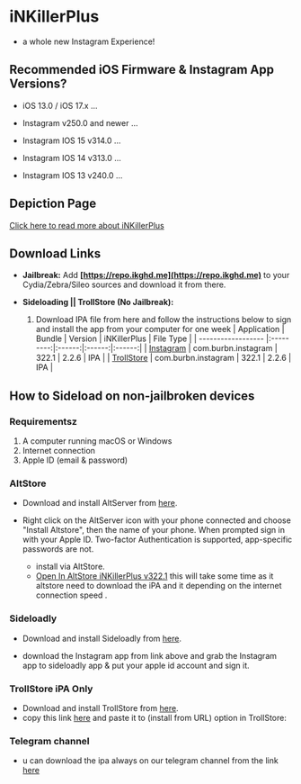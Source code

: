 # iNKillerPlus
* a whole new Instagram Experience!

## Recommended iOS Firmware & Instagram App Versions?
* iOS 13.0 / iOS 17.x ...
* Instagram v250.0 and newer ...

* Instagram IOS 15 v314.0 ...
* Instagram IOS 14 v313.0 ...
* Instagram IOS 13 v240.0 ...

## Depiction Page
[Click here to read more about iNKillerPlus](https://repo.ikghd.me/depictions/?p=me.ikghd.inkplus)

## Download Links

* **Jailbreak:** Add __[https://repo.ikghd.me](https://repo.ikghd.me)__ to your Cydia/Zebra/Sileo sources and download it from there.
* **Sideloading || TrollStore (No Jailbreak):**

    1. Download IPA file from here and follow the instructions below to sign and install the app from your computer for one week
        | Application | Bundle | Version | iNKillerPlus | File Type |
        | ------------------ |:---------:|:------:|:------:|:------:|
        | [Instagram](https://ikghd.site/ipa/Instagram_322.1_iNKillerPlus_2.2.6.ipa) | com.burbn.instagram | 322.1 | 2.2.6 | IPA |
        | [TrollStore](https://ikghd.site/ipa/Instagram_322.1_iNKillerPlus_2.2.6_TrollStore.ipa) | com.burbn.instagram | 322.1 | 2.2.6 | IPA |


## How to Sideload on non-jailbroken devices
### Requirementsz
1. A computer running macOS or Windows
2. Internet connection
3. Apple ID (email & password)


### AltStore
* Download and install AltServer from [here](https://altstore.io).

* Right click on the AltServer icon with your phone connected and choose "Install Altstore", then the name of your phone. When prompted sign in with your Apple ID. Two-factor Authentication is supported, app-specific passwords are not.

    * install via AltStore.
    * [Open In AltStore iNKillerPlus v322.1](https://tinyurl.com/) this will take some time as it altstore need to download the iPA and it depending on the internet connection speed .



### Sideloadly
* Download and install Sideloadly from [here](https://sideloadly.io).

* download the Instagram app from link above and grab the Instagram app to sideloadly app & put your apple id account and sign it.


### TrollStore iPA Only
* Download and install TrollStore from [here](https://github.com/opa334/TrollStore).
* copy this link [here](https://ikghd.site/ipa/Instagram_322.1_iNKillerPlus_2.2.6_TrollStore.ipa) and paste it to (install from URL) option in TrollStore:


### Telegram channel
* u can download the ipa always on our telegram channel from the link [here](https://t.me/ikghdiPA)
